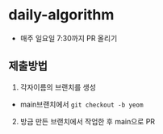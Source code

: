 # daily-algorithm

- 매주 일요일 7:30까지 PR 올리기

## 제출방법

1. 각자이름의 브랜치를 생성
- main브랜치에서 `git checkout -b yeom`

2. 방금 만든 브랜치에서 작업한 후 main으로 PR
 
